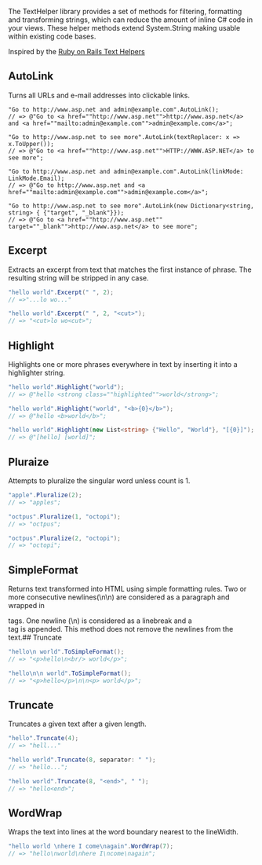 The TextHelper library provides a set of methods for filtering, formatting and transforming strings, which can reduce the amount of inline C# code in your views. These helper methods extend System.String making usable within existing code bases.

Inspired by the [Ruby on Rails Text Helpers](http://api.rubyonrails.org/classes/ActionView/Helpers/TextHelper.html#method-i-truncate)

## AutoLink
Turns all URLs and e-mail addresses into clickable links.

```
"Go to http://www.asp.net and admin@example.com".AutoLink();
// => @"Go to <a href=""http://www.asp.net"">http://www.asp.net</a> and <a href=""mailto:admin@example.com"">admin@example.com</a>";

"Go to http://www.asp.net to see more".AutoLink(textReplacer: x => x.ToUpper());
// => @"Go to <a href=""http://www.asp.net"">HTTP://WWW.ASP.NET</a> to see more";

"Go to http://www.asp.net and admin@example.com".AutoLink(linkMode: LinkMode.Email);
// => @"Go to http://www.asp.net and <a href=""mailto:admin@example.com"">admin@example.com</a>";

"Go to http://www.asp.net to see more".AutoLink(new Dictionary<string, string> { {"target", "_blank"}});
// => @"Go to <a href=""http://www.asp.net"" target=""_blank"">http://www.asp.net</a> to see more";
```

## Excerpt
Extracts an excerpt from text that matches the first instance of phrase. The resulting string will be stripped in any case.
```csharp
"hello world".Excerpt(" ", 2);
// =>"...lo wo..."

"hello world".Excerpt(" ", 2, "<cut>");
// => "<cut>lo wo<cut>";
```

## Highlight
Highlights one or more phrases everywhere in text by inserting it into a highlighter string.
```csharp
"hello world".Highlight("world");
// => @"hello <strong class=""highlighted"">world</strong>";

"hello world".Highlight("world", "<b>{0}</b>");
// => @"hello <b>world</b>";

"hello world".Highlight(new List<string> {"Hello", "World"}, "[{0}]");
// => @"[hello] [world]";
```

## Pluraize
Attempts to pluralize the singular word unless count is 1.
```csharp
"apple".Pluralize(2);
// => "apples";

"octpus".Pluralize(1, "octopi");
// => "octpus";

"octpus".Pluralize(2, "octopi");
// => "octopi";
```

## SimpleFormat
Returns text transformed into HTML using simple formatting rules. Two or more consecutive newlines(\n\n) are considered as a paragraph and wrapped in <p> tags. One newline (\n) is considered as a linebreak and a <br/> tag is appended. This method does not remove the newlines from the text.## Truncate
```csharp
"hello\n world".ToSimpleFormat();
// => "<p>hello\n<br/> world</p>";

"hello\n\n world".ToSimpleFormat();
// => "<p>hello</p>\n\n<p> world</p>";
```

## Truncate
Truncates a given text after a given length.
```csharp
"hello".Truncate(4);
// => "hell..."

"hello world".Truncate(8, separator: " ");
// => "hello...";

"hello world".Truncate(8, "<end>", " ");
// => "hello<end>";
```

## WordWrap
Wraps the text into lines at the word boundary nearest to the lineWidth.
```csharp
"hello world \nhere I come\nagain".WordWrap(7);
// => "hello\nworld\nhere I\ncome\nagain";
```